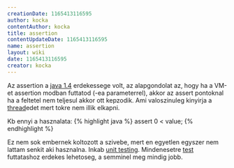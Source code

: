 ```yaml
---
creationDate: 1165413116595 
author: kocka 
contentAuthor: kocka 
title: assertion 
contentUpdateDate: 1165413116595 
name: assertion 
layout: wiki 
date: 1165413116595 
creator: kocka 
---
```

Az assertion a [java 1.4](java%201.4.html) erdekessege volt, az alapgondolat az, hogy ha a VM-et assertion modban futtatod (-ea parameterrel), akkor az assert pontoknal ha a feltetel nem teljesul akkor ott  kepzodik. Ami valoszinuleg kinyirja a [thread](thread.html)edet mert tokre nem illik elkapni.

Kb ennyi a hasznalata:
{% highlight java %}
assert 0 < value;
{% endhighlight %}

Ez nem sok embernek koltozott a szivebe, mert en egyetlen egyszer nem lattam senkit aki hasznalna. Inkab [unit testing](unit%20testing.html). Mindenesetre [test](test.html) futtatashoz erdekes lehetoseg, a semminel meg mindig jobb.



